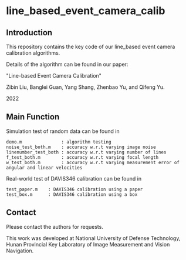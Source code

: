 # line_based_event_camera_calib


## Introduction

This repository contains the key code of our line_based event camera calibration algorithms.

Details of the algorithm can be found in our paper:

"Line-based Event Camera Calibration"

Zibin Liu, Banglei Guan, Yang Shang, Zhenbao Yu, and Qifeng Yu.

2022


## Main Function


Simulation test of random data can be found in 

```
demo.m               : algorithm testing
noise_test_both.m    : accuracy w.r.t varying image noise
linenumber_test_both : accuracy w.r.t varying number of lines
f_test_both.m        : accuracy w.r.t varying focal length
w_test_both.m        : accuracy w.r.t varying measurement error of angular and linear velocities

```

Real-world test of DAVIS346 calibration can be found in 

```
test_paper.m    : DAVIS346 calibration using a paper
test_box.m      : DAVIS346 calibration using a box

```

## Contact

Please contact the authors for requests.

This work was developed at National University of Defense Technology, 
Hunan Provincial Key Laboratory of Image Measurement and Vision Navigation.
